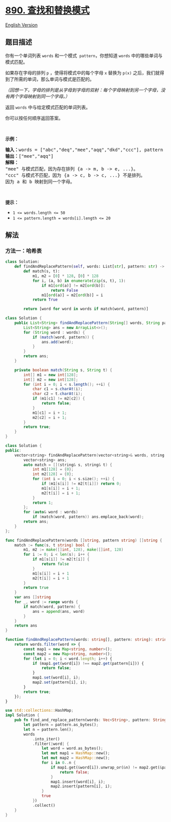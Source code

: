 # [890. 查找和替换模式](https://leetcode.cn/problems/find-and-replace-pattern)

[English Version](/solution/0800-0899/0890.Find%20and%20Replace%20Pattern/README_EN.md)

<!-- tags:数组,哈希表,字符串 -->

<!-- difficulty:中等 -->

## 题目描述

<!-- 这里写题目描述 -->

<p>你有一个单词列表&nbsp;<code>words</code>&nbsp;和一个模式&nbsp;&nbsp;<code>pattern</code>，你想知道 <code>words</code> 中的哪些单词与模式匹配。</p>

<p>如果存在字母的排列 <code>p</code>&nbsp;，使得将模式中的每个字母 <code>x</code> 替换为 <code>p(x)</code> 之后，我们就得到了所需的单词，那么单词与模式是匹配的。</p>

<p><em>（回想一下，字母的排列是从字母到字母的双射：每个字母映射到另一个字母，没有两个字母映射到同一个字母。）</em></p>

<p>返回 <code>words</code> 中与给定模式匹配的单词列表。</p>

<p>你可以按任何顺序返回答案。</p>

<p>&nbsp;</p>

<p><strong>示例：</strong></p>

<pre><strong>输入：</strong>words = [&quot;abc&quot;,&quot;deq&quot;,&quot;mee&quot;,&quot;aqq&quot;,&quot;dkd&quot;,&quot;ccc&quot;], pattern = &quot;abb&quot;
<strong>输出：</strong>[&quot;mee&quot;,&quot;aqq&quot;]
<strong>解释：
</strong>&quot;mee&quot; 与模式匹配，因为存在排列 {a -&gt; m, b -&gt; e, ...}。
&quot;ccc&quot; 与模式不匹配，因为 {a -&gt; c, b -&gt; c, ...} 不是排列。
因为 a 和 b 映射到同一个字母。</pre>

<p>&nbsp;</p>

<p><strong>提示：</strong></p>

<ul>
	<li><code>1 &lt;= words.length &lt;= 50</code></li>
	<li><code>1 &lt;= pattern.length = words[i].length&nbsp;&lt;= 20</code></li>
</ul>

## 解法

### 方法一：哈希表

<!-- tabs:start -->

```python
class Solution:
    def findAndReplacePattern(self, words: List[str], pattern: str) -> List[str]:
        def match(s, t):
            m1, m2 = [0] * 128, [0] * 128
            for i, (a, b) in enumerate(zip(s, t), 1):
                if m1[ord(a)] != m2[ord(b)]:
                    return False
                m1[ord(a)] = m2[ord(b)] = i
            return True

        return [word for word in words if match(word, pattern)]
```

```java
class Solution {
    public List<String> findAndReplacePattern(String[] words, String pattern) {
        List<String> ans = new ArrayList<>();
        for (String word : words) {
            if (match(word, pattern)) {
                ans.add(word);
            }
        }
        return ans;
    }

    private boolean match(String s, String t) {
        int[] m1 = new int[128];
        int[] m2 = new int[128];
        for (int i = 0; i < s.length(); ++i) {
            char c1 = s.charAt(i);
            char c2 = t.charAt(i);
            if (m1[c1] != m2[c2]) {
                return false;
            }
            m1[c1] = i + 1;
            m2[c2] = i + 1;
        }
        return true;
    }
}
```

```cpp
class Solution {
public:
    vector<string> findAndReplacePattern(vector<string>& words, string pattern) {
        vector<string> ans;
        auto match = [](string& s, string& t) {
            int m1[128] = {0};
            int m2[128] = {0};
            for (int i = 0; i < s.size(); ++i) {
                if (m1[s[i]] != m2[t[i]]) return 0;
                m1[s[i]] = i + 1;
                m2[t[i]] = i + 1;
            }
            return 1;
        };
        for (auto& word : words)
            if (match(word, pattern)) ans.emplace_back(word);
        return ans;
    }
};
```

```go
func findAndReplacePattern(words []string, pattern string) []string {
	match := func(s, t string) bool {
		m1, m2 := make([]int, 128), make([]int, 128)
		for i := 0; i < len(s); i++ {
			if m1[s[i]] != m2[t[i]] {
				return false
			}
			m1[s[i]] = i + 1
			m2[t[i]] = i + 1
		}
		return true
	}
	var ans []string
	for _, word := range words {
		if match(word, pattern) {
			ans = append(ans, word)
		}
	}
	return ans
}
```

```ts
function findAndReplacePattern(words: string[], pattern: string): string[] {
    return words.filter(word => {
        const map1 = new Map<string, number>();
        const map2 = new Map<string, number>();
        for (let i = 0; i < word.length; i++) {
            if (map1.get(word[i]) !== map2.get(pattern[i])) {
                return false;
            }
            map1.set(word[i], i);
            map2.set(pattern[i], i);
        }
        return true;
    });
}
```

```rust
use std::collections::HashMap;
impl Solution {
    pub fn find_and_replace_pattern(words: Vec<String>, pattern: String) -> Vec<String> {
        let pattern = pattern.as_bytes();
        let n = pattern.len();
        words
            .into_iter()
            .filter(|word| {
                let word = word.as_bytes();
                let mut map1 = HashMap::new();
                let mut map2 = HashMap::new();
                for i in 0..n {
                    if map1.get(&word[i]).unwrap_or(&n) != map2.get(&pattern[i]).unwrap_or(&n) {
                        return false;
                    }
                    map1.insert(word[i], i);
                    map2.insert(pattern[i], i);
                }
                true
            })
            .collect()
    }
}
```

<!-- tabs:end -->

<!-- end -->
